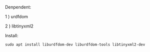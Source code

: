 
Denpendent:

1 ) urdfdom

2 ) libtinyxml2

Install:

	sudo apt install liburdfdom-dev liburdfdom-tools libtinyxml2-dev
